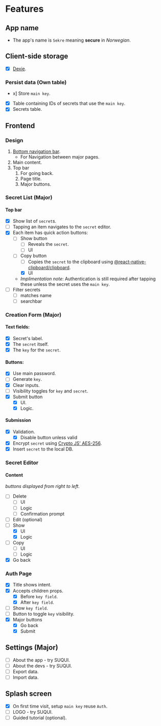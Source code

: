 # Features
## App name
* The app's name is `Sekre` meaning __secure__ in _Norwegian_.
## Client-side storage
- [x] [Dexie](https://dexie.org/docs/Tutorial/React).
### Persist data (Own table)
- x] Store `main key`.
- [x] Table containing IDs of secrets that use the `main key`.
- [X] Secrets table.
  
## Frontend
### Design
1. [Bottom navigation bar](https://callstack.github.io/react-native-paper/bottom-navigation.html).
   * For Navigation between major pages.
2. Main content.
3. Top bar
   1. For going back.
   2. Page title.
   3. Major buttons.
   
### Secret List (Major)
#### Top bar
- [x] Show list of `secret`s.
- [ ] Tapping an item navigates to the `secret` editor.
- [x] Each item has quick action buttons:
  - [ ] Show button 
    - [ ] Reveals the `secret`.
    - [ ] UI
  - [ ] Copy button 
    - [ ] Copies the `secret` to the clipboard using [@react-native-clipboard/clipboard](https://www.npmjs.com/package/@react-native-clipboard/clipboard).
    - [x] UI
  -  _Implimentation note_: Authentication is still required after tapping these unless the secret uses the `main key`.
- [ ] Filter secrets
  - [ ] matches name
  - [ ] searchbar
### Creation Form (Major)
#### Text fields:
- [x] Secret's label.
- [x] The `secret` itself.
- [x] The `key` for the `secret`.

#### Buttons:
- [x] Use main password.
- [ ] Generate `key`.
- [x] Clear inputs.
- [ ] Visibility toggles for `key` and `secret`.
- [x] Submit button
    - [x] UI.
    - [x] Logic.

#### Submission
- [x] Validation.
  - [x] Disable button unless valid
- [x] Encrypt `secret` using [Crypto JS' AES-256](https://cryptojs.gitbook.io/docs/).
- [x] Insert `secret` to the local DB.

### Secret Editor
#### Content
_buttons displayed from right to left._
- [ ] Delete
  - [ ] UI
  - [ ] Logic
  - [ ] Confirmation prompt
- [ ] Edit (optional)
- [ ] Show
  - [x] UI
  - [x] Logic
- [ ] Copy
  - [ ] UI
  - [ ] Logic
- [x] Go back

### Auth Page
- [x] Title shows intent.
- [x] Accepts children props.
  - [x] Before `key field`.
  - [x] After `key field`. 
- [ ] Show `key field`.
- [ ] Button to toggle `key` visibility.
- [x] Major buttons
  - [x] Go back
  - [x] Submit

## Settings (Major)
- [ ] About the app - try SUQUI.
- [ ] About the devs - try SUQUI.
- [ ] Export data.
- [ ] Import data.
## Splash screen
- [x] On first time visit, setup `main key` reuse `Auth`.
- [ ] LOGO - try SUQUI.
- [ ] Guided tutorial (optional).